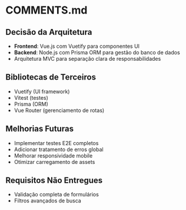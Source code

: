 # COMMENTS.md

## Decisão da Arquitetura
- **Frontend**: Vue.js com Vuetify para componentes UI
- **Backend**: Node.js com Prisma ORM para gestão do banco de dados
- Arquitetura MVC para separação clara de responsabilidades

## Bibliotecas de Terceiros
- Vuetify (UI framework)
- Vitest (testes)
- Prisma (ORM)
- Vue Router (gerenciamento de rotas)

## Melhorias Futuras
- Implementar testes E2E completos
- Adicionar tratamento de erros global
- Melhorar responsividade mobile
- Otimizar carregamento de assets

## Requisitos Não Entregues
- Validação completa de formulários
- Filtros avançados de busca

